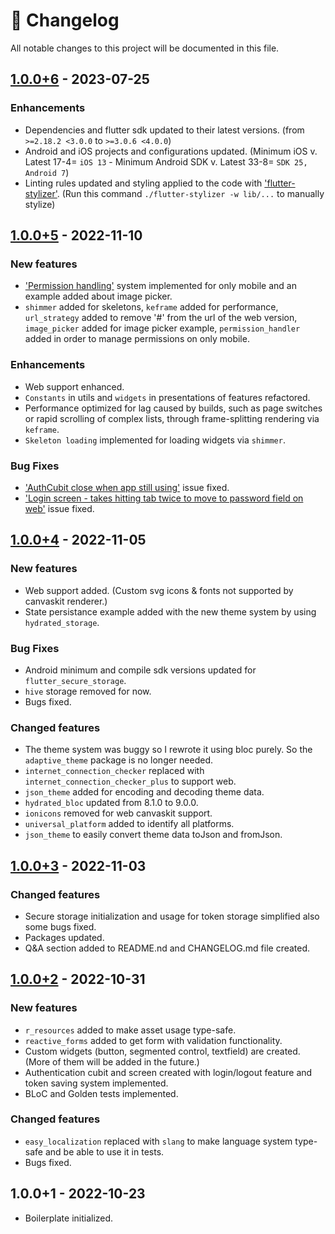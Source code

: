 # :newspaper: Changelog

All notable changes to this project will be documented in this file.

## [1.0.0+6](https://github.com/fikretsengul/flutter_advanced_boilerplate/compare/526ae91..XXXXXXX) - 2023-07-25

### Enhancements

- Dependencies and flutter sdk updated to their latest versions. (from `>=2.18.2 <3.0.0` to `>=3.0.6 <4.0.0`)
- Android and iOS projects and configurations updated. (Minimum iOS v. Latest 17-4= `iOS 13` - Minimum Android SDK v. Latest 33-8= `SDK 25, Android 7`)
- Linting rules updated and styling applied to the code with ['flutter-stylizer'](https://github.com/gmlewis/go-flutter-stylizer). (Run this command `./flutter-stylizer -w lib/...` to manually stylize)

## [1.0.0+5](https://github.com/fikretsengul/flutter_advanced_boilerplate/compare/b26dbb2..526ae91) - 2022-11-10

### New features

- ['Permission handling'](https://github.com/fikretsengul/flutter_advanced_boilerplate/issues/14) system implemented for only mobile and an example added about image picker.
- `shimmer` added for skeletons, `keframe` added for performance, `url_strategy` added to remove '#' from the url of the web version, `image_picker` added for image picker example, `permission_handler` added in order to manage permissions on only mobile.

### Enhancements

- Web support enhanced.
- `Constants` in utils and `widgets` in presentations of features refactored.
- Performance optimized for lag caused by builds, such as page switches or rapid scrolling of complex lists, through frame-splitting rendering via `keframe`.
- `Skeleton loading` implemented for loading widgets via `shimmer`.

### Bug Fixes

- ['AuthCubit close when app still using'](https://github.com/fikretsengul/flutter_advanced_boilerplate/issues/12) issue fixed.
- ['Login screen - takes hitting tab twice to move to password field on web'](https://github.com/fikretsengul/flutter_advanced_boilerplate/issues/9) issue fixed.

## [1.0.0+4](https://github.com/fikretsengul/flutter_advanced_boilerplate/compare/aa4432a..b26dbb2) - 2022-11-05

### New features

- Web support added. (Custom svg icons & fonts not supported by canvaskit renderer.)
- State persistance example added with the new theme system by using `hydrated_storage`.

### Bug Fixes

- Android minimum and compile sdk versions updated for `flutter_secure_storage`.
- `hive` storage removed for now.
- Bugs fixed.

### Changed features

- The theme system was buggy so I rewrote it using bloc purely. So the `adaptive_theme` package is no longer needed.
- `internet_connection_checker` replaced with `internet_connection_checker_plus` to support web.
- `json_theme` added for encoding and decoding theme data.
- `hydrated_bloc` updated from 8.1.0 to 9.0.0.
- `ionicons` removed for web canvaskit support.
- `universal_platform` added to identify all platforms.
- `json_theme` to easily convert theme data toJson and fromJson.

## [1.0.0+3](https://github.com/fikretsengul/flutter_advanced_boilerplate/compare/b8bb7bf..aa4432a) - 2022-11-03

### Changed features

- Secure storage initialization and usage for token storage simplified also some bugs fixed.
- Packages updated.
- Q&A section added to README.nd and CHANGELOG.md file created.

## [1.0.0+2](https://github.com/fikretsengul/flutter_advanced_boilerplate/compare/4e68479..b8bb7bf) - 2022-10-31

### New features

- `r_resources` added to make asset usage type-safe.
- `reactive_forms` added to get form with validation functionality.
- Custom widgets (button, segmented control, textfield) are created. (More of them will be added in the future.)
- Authentication cubit and screen created with login/logout feature and token saving system implemented.
- BLoC and Golden tests implemented.

### Changed features

- `easy_localization` replaced with `slang` to make language system type-safe and be able to use it in tests.
- Bugs fixed.

## 1.0.0+1 - 2022-10-23

- Boilerplate initialized.
